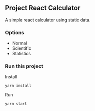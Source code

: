## Project React Calculator

A simple react calculator using static data.

### Options

- Normal
- Scientific
- Statistics

### Run this project

Install

```
yarn install
```

Run

```
yarn start
```